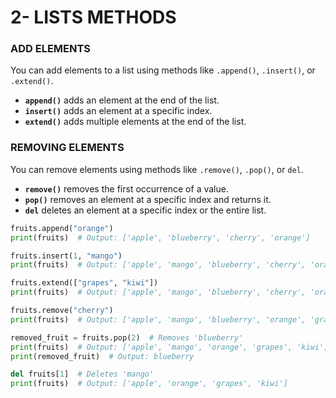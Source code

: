 # 2- LISTS METHODS

### ADD ELEMENTS

You can add elements to a list using methods like `.append()`, `.insert()`, or `.extend()`.

- **`append()`** adds an element at the end of the list.
- **`insert()`** adds an element at a specific index.
- **`extend()`** adds multiple elements at the end of the list.

### REMOVING ELEMENTS

You can remove elements using methods like `.remove()`, `.pop()`, or `del`.

- **`remove()`** removes the first occurrence of a value.
- **`pop()`** removes an element at a specific index and returns it.
- **`del`** deletes an element at a specific index or the entire list.

```python
fruits.append("orange")
print(fruits)  # Output: ['apple', 'blueberry', 'cherry', 'orange']

fruits.insert(1, "mango")
print(fruits)  # Output: ['apple', 'mango', 'blueberry', 'cherry', 'orange']

fruits.extend(["grapes", "kiwi"])
print(fruits)  # Output: ['apple', 'mango', 'blueberry', 'cherry', 'orange', 'grapes', 'kiwi']

fruits.remove("cherry")
print(fruits)  # Output: ['apple', 'mango', 'blueberry', 'orange', 'grapes', 'kiwi']

removed_fruit = fruits.pop(2)  # Removes 'blueberry'
print(fruits)  # Output: ['apple', 'mango', 'orange', 'grapes', 'kiwi']
print(removed_fruit)  # Output: blueberry

del fruits[1]  # Deletes 'mango'
print(fruits)  # Output: ['apple', 'orange', 'grapes', 'kiwi']

```
